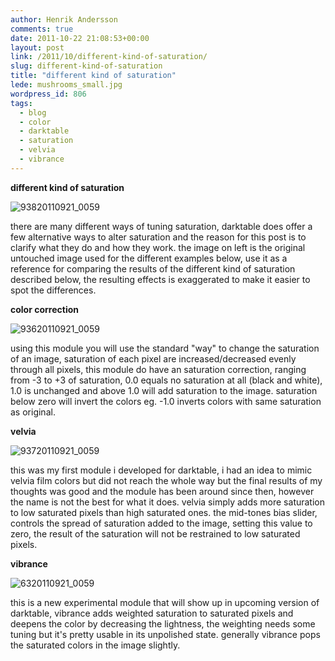 ```yaml
---
author: Henrik Andersson
comments: true
date: 2011-10-22 21:08:53+00:00
layout: post
link: /2011/10/different-kind-of-saturation/
slug: different-kind-of-saturation
title: "different kind of saturation"
lede: mushrooms_small.jpg
wordpress_id: 806
tags:
  - blog
  - color
  - darktable
  - saturation
  - velvia
  - vibrance
---
```

**different kind of saturation**

![93820110921_0059](93820110921_0059.jpg)

there are many different ways of tuning saturation, darktable does offer a few alternative ways to alter saturation and the reason for this post is to clarify what they do and how they work. the image on left is the original untouched image used for the different examples below, use it as a reference for comparing the results of the different kind of saturation described below, the resulting effects is exaggerated to make it easier to spot the differences.

**color correction**

![93620110921_0059](93620110921_0059.jpg)

using this module you will use the standard "way" to change the saturation of an image, saturation of each pixel are increased/decreased evenly through all pixels, this module do have an saturation correction, ranging from -3 to +3 of saturation, 0.0 equals no saturation at all (black and white), 1.0 is unchanged and above 1.0 will add saturation to the image. saturation below zero will invert the colors eg. -1.0 inverts colors with same saturation as original.

**velvia**

![93720110921_0059](93720110921_0059.jpg)

this was my first module i developed for darktable, i had an idea to mimic velvia film colors but did not reach the whole way but the final results of my thoughts was good and the module has been around since then, however the name is not the best for what it does. velvia simply adds more saturation to low saturated pixels than high saturated ones. the mid-tones bias slider, controls the spread of saturation added to the image, setting this value to zero, the result of the saturation will not be restrained to low saturated pixels.

**vibrance**

![6320110921_0059](6320110921_0059.jpg)

this is a new experimental module that will show up in upcoming version of darktable, vibrance adds weighted saturation to saturated pixels and deepens the color by decreasing the lightness, the weighting needs some tuning but it's pretty usable in its unpolished state. generally vibrance pops the saturated colors in the image slightly.
